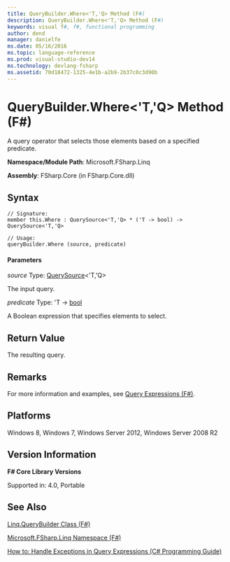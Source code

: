 ```yaml
---
title: QueryBuilder.Where<'T,'Q> Method (F#)
description: QueryBuilder.Where<'T,'Q> Method (F#)
keywords: visual f#, f#, functional programming
author: dend
manager: danielfe
ms.date: 05/16/2016
ms.topic: language-reference
ms.prod: visual-studio-dev14
ms.technology: devlang-fsharp
ms.assetid: 70d18472-1325-4e1b-a2b9-2b37c0c3d90b 
---
```


# QueryBuilder.Where<'T,'Q> Method (F#)

A query operator that selects those elements based on a specified predicate.

**Namespace/Module Path**: Microsoft.FSharp.Linq

**Assembly**: FSharp.Core (in FSharp.Core.dll)


## Syntax

```
// Signature:
member this.Where : QuerySource<'T,'Q> * ('T -> bool) -> QuerySource<'T,'Q>

// Usage:
queryBuilder.Where (source, predicate)
```

#### Parameters
*source*
Type: [QuerySource](https://msdn.microsoft.com/library/873589c1-c5dc-47d9-8abf-fee7258dfb00)&lt;'T,'Q&gt;


The input query.


*predicate*
Type: 'T -&gt; [bool](https://msdn.microsoft.com/library/89c0cf9c-49ce-4207-a3be-555851a67dd5)


A Boolean expression that specifies elements to select.




## Return Value
The resulting query.


## Remarks
For more information and examples, see [Query Expressions (F#)](https://msdn.microsoft.com/library/ff72235c-3ad8-4215-8679-2754484823db).


## Platforms
Windows 8, Windows 7, Windows Server 2012, Windows Server 2008 R2


## Version Information
**F# Core Library Versions**

Supported in: 4.0, Portable




## See Also
[Linq.QueryBuilder Class &#40;F&#35;&#41;](Linq.QueryBuilder-Class-%5BFSharp%5D.md)

[Microsoft.FSharp.Linq Namespace &#40;F&#35;&#41;](Microsoft.FSharp.Linq-Namespace-%5BFSharp%5D.md)

[How to: Handle Exceptions in Query Expressions (C# Programming Guide)](https://msdn.microsoft.com/library/4ce6c081-7731-4b8f-b4fa-d947f165a18a)

